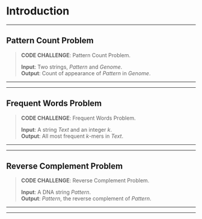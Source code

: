 # Introduction
***

## Pattern Count Problem

> __CODE CHALLENGE__: Pattern Count Problem.    
>
> __Input__: Two strings, _Pattern_ and _Genome_.  
> __Output__: Count of appearance of _Pattern_ in _Genome_.
***
***

## Frequent Words Problem

> __CODE CHALLENGE__: Frequent Words Problem.    
>
> __Input__: A string _Text_ and an integer _k_.  
> __Output__: All most frequent _k_-mers in _Text_.
***
***

## Reverse Complement Problem

> __CODE CHALLENGE__: Reverse Complement Problem.    
>
> __Input__: A DNA string _Pattern_.  
> __Output__: _Pattern_, the reverse complement of _Pattern_.
***
***